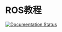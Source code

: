 # ROS教程

[![Documentation Status](https://readthedocs.org/projects/ros-turtorial/badge/?version=latest)](https://ros-turtorial.readthedocs.io/zh_TW/latest/?badge=latest)
